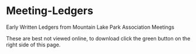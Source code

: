 # Meeting-Ledgers
Early Written Ledgers from Mountain Lake Park Association Meetings

These are best not viewed online, to download click the green button on the right side of this page.

